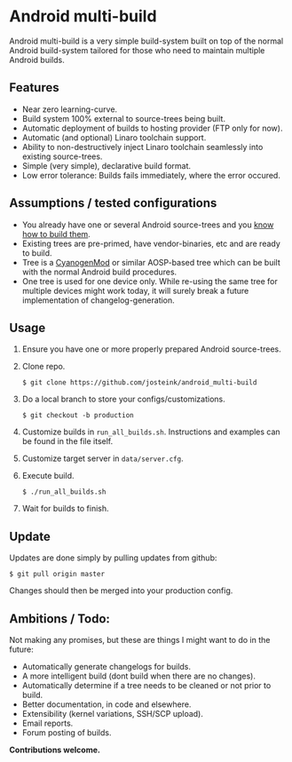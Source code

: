 Android multi-build
===================

Android multi-build is a very simple build-system built on top of the normal
Android build-system tailored for those who need to maintain multiple Android
builds.

## Features

- Near zero learning-curve.
- Build system 100% external to source-trees being built.
- Automatic deployment of builds to hosting provider (FTP only for now).
- Automatic (and optional) Linaro toolchain support.
- Ability to non-destructively inject Linaro toolchain seamlessly into
  existing source-trees.
- Simple (very simple), declarative build format.
- Low error tolerance: Builds fails immediately, where the error occured.

## Assumptions / tested configurations

- You already have one or several Android source-trees and you
  [know how to build them](http://source.android.com/source/).
- Existing trees are pre-primed, have vendor-binaries, etc and are ready to build.
- Tree is a [CyanogenMod](https://github.com/CyanogenMod/) or similar AOSP-based
  tree which can be built with the normal Android build procedures.
- One tree is used for one device only. While re-using the same tree for multiple
  devices might work today, it will surely break a future implementation of
  changelog-generation.

## Usage

1. Ensure you have one or more properly prepared Android source-trees.

2. Clone repo.

    `$ git clone https://github.com/josteink/android_multi-build`

3. Do a local branch to store your configs/customizations.

    `$ git checkout -b production`

4. Customize builds in `run_all_builds.sh`. Instructions and examples can be found in the file itself.

5. Customize target server in `data/server.cfg`.

6. Execute build.

    `$ ./run_all_builds.sh`

7. Wait for builds to finish.

## Update

Updates are done simply by pulling updates from github:

    $ git pull origin master

Changes should then be merged into your production config.

## Ambitions / Todo:

Not making any promises, but these are things I might want to do in the
future:

- Automatically generate changelogs for builds.
- A more intelligent build (dont build when there are no changes).
- Automatically determine if a tree needs to be cleaned or not prior to build.
- Better documentation, in code and elsewhere.
- Extensibility (kernel variations, SSH/SCP upload).
- Email reports.
- Forum posting of builds.

**Contributions welcome.**